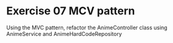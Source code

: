 # Exercise 07 MCV pattern
Using the MVC pattern, 
refactor the AnimeController 
class using AnimeService 
and AnimeHardCodeRepository